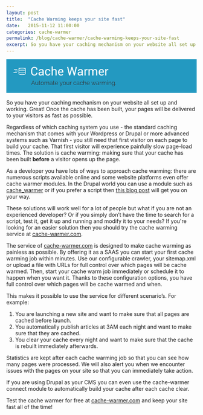 ```yaml
---
layout: post
title:  "Cache Warming keeps your site fast"
date:   2015-11-12 11:00:00
categories: cache-warmer
permalink: /blog/cache-warmer/cache-warming-keeps-your-site-fast
excerpt: So you have your caching mechanism on your website all set up and working. Great! Once the cache has been built, your pages will be delivered to your visitors as fast as possible. Have you also thought about warming your cache?
---
```


![Cache Warmer banner](/images/cache-warmer-banner.png)


So you have your caching mechanism on your website all set up and working. Great! Once the cache has been built, your pages will be delivered to your visitors as fast as possible.

Regardless of which caching system you use - the standard caching mechanism that comes with your Wordpress or Drupal or more advanced systems such as Varnish - you still need that first visitor on each page to build your cache. That first visitor will experience painfully slow page-load times. The solution is cache warming: making sure that your cache has been built **before** a visitor opens up the page.

As a developer you have lots of ways to approach cache warming: there are numerous scripts available online and some website platforms even offer cache warmer modules. In the Drupal world you can use a module such as [cache_warmer] or if you prefer a script then [this blog post] will get you on your way.

These solutions will work well for a lot of people but what if you are not an experienced developer? Or if you simply don’t have the time to search for a script, test it, get it up and running and modify it to your needs? If you're looking for an easier solution then you should try the cache warming service at [cache-warmer.com].

The service of [cache-warmer.com] is designed to make cache warming as painless as possible. By offering it as a SAAS you can start your first cache warming job within minutes. Use our configurable crawler, your sitemap.xml or upload a file with URLs for full control over which pages will be cache warmed. Then, start your cache warm job immediately or schedule it to happen when you want it. Thanks to these configuration options, you have full control over which pages will be cache warmed and when.

This makes it possible to use the service for different scenario’s. For example:

1. You are launching a new site and want to make sure that all pages are cached before launch.
2. You automatically publish articles at 3AM each night and want to make sure that they are cached.
3. You clear your cache every night and want to make sure that the cache is rebuilt immediately afterwards.

Statistics are kept after each cache warming job so that you can see how many pages were processed. We will also alert you when we encounter issues with the pages on your site so that you can immediately take action.

If you are using Drupal as your CMS you can even use the cache-warmer connect module to automatically build your cache after each cache clear.

Test the cache warmer for free at [cache-warmer.com] and keep your site fast all of the time!

[this blog post]: http://dominiquedecooman.com/use-varnish-xmlsitemap-cron-and-bash-warm-cache-fast-pages
[cache_warmer]: https://www.drupal.org/project/cache_warmer
[cache-warmer.com]:   http://www.cache-warmer.com
